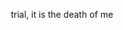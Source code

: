 <p align="center"> trial, it is the death of me </p>
<p align="center">     </p>
<p align="center">         </p>


